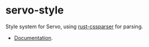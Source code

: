 servo-style
===========

Style system for Servo, using [rust-cssparser](https://github.com/servo/rust-cssparser) for parsing.

 * [Documentation](https://book.servo.org/architecture/style.html).
